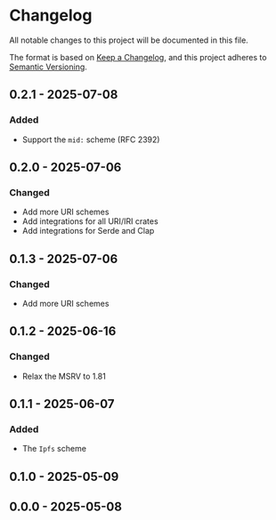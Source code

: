 # Changelog

All notable changes to this project will be documented in this file.

The format is based on [Keep a Changelog](https://keepachangelog.com/en/1.0.0/),
and this project adheres to [Semantic Versioning](https://semver.org/spec/v2.0.0.html).

## 0.2.1 - 2025-07-08
### Added
- Support the `mid:` scheme (RFC 2392)

## 0.2.0 - 2025-07-06
### Changed
- Add more URI schemes
- Add integrations for all URI/IRI crates
- Add integrations for Serde and Clap

## 0.1.3 - 2025-07-06
### Changed
- Add more URI schemes

## 0.1.2 - 2025-06-16
### Changed
- Relax the MSRV to 1.81

## 0.1.1 - 2025-06-07
### Added
- The `Ipfs` scheme

## 0.1.0 - 2025-05-09

## 0.0.0 - 2025-05-08
